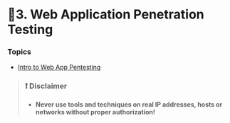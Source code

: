 # 📒3. Web Application Penetration Testing

### Topics

* [Intro to Web App Pentesting](1-webapp-http.md)

> ### ❗ Disclaimer
>
> * **Never use tools and techniques on real IP addresses, hosts or networks without proper authorization!**
